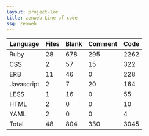 ```yaml
---
layout: project-loc
title: zenweb Line of code
ssg: zenweb
---
```

<div class="table-responsive">
<table class="table">
<thead><tr>
<th>Language</th>
<th>Files</th>
<th>Blank</th>
<th>Comment</th>
<th>Code</th>
</tr></thead><tbody>
<tr><td>Ruby</td><td> 28</td><td> 678</td><td> 295</td><td> 2262</td></tr>
<tr><td>CSS</td><td> 2</td><td> 57</td><td> 15</td><td> 322</td></tr>
<tr><td>ERB</td><td> 11</td><td> 46</td><td> 0</td><td> 228</td></tr>
<tr><td>Javascript</td><td> 2</td><td> 7</td><td> 20</td><td> 164</td></tr>
<tr><td>LESS</td><td> 1</td><td> 16</td><td> 0</td><td> 55</td></tr>
<tr><td>HTML</td><td> 2</td><td> 0</td><td> 0</td><td> 10</td></tr>
<tr><td>YAML</td><td> 2</td><td> 0</td><td> 0</td><td> 4</td></tr>
<tr><td>Total</td><td>48</td><td>804</td><td>330</td><td>3045</td></tr>
</tbody></table></div>
